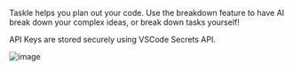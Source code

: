 
Taskle helps you plan out your code. Use the breakdown feature to have AI break down your complex ideas, or break down tasks yourself!

API Keys are stored securely using VSCode Secrets API.

![image](https://github.com/user-attachments/assets/5e6dc522-e6b0-4b51-91ed-f86f78ab35f9)



